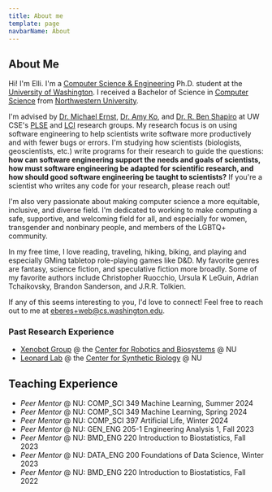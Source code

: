 ```yaml
---
title: About me
template: page
navbarName: About
---
```


## About Me

Hi! I'm Elli.
I'm a [Computer Science & Engineering](https://www.cs.washington.edu) Ph.D. student at the [University of Washington](https://www.washington.edu).
I received a Bachelor of Science in [Computer Science](https://www.mccormick.northwestern.edu/computer-science/) from [Northwestern University](https://www.northwestern.edu/).

I'm advised by [Dr. Michael Ernst](https://www.cs.washington.edu/homes/mernst/), [Dr. Amy Ko](https://faculty.washington.edu/ajko/), and [Dr. R. Ben Shapiro](https://benshapi.ro/) at UW CSE's [PLSE](https://uwplse.org) and [LCI](https://www.computinged.uw.edu/) research groups.
My research focus is on using software engineering to help scientists write software more productively and with fewer bugs or errors.
I'm studying how scientists (biologists, geoscientists, etc.) write programs for their research to guide the questions: **how can software engineering support the needs and goals of scientists, how must software engineering be adapted for scientific research, and how should good software engineering be taught to scientists?**
If you're a scientist who writes any code for your research, please reach out!

I'm also very passionate about making computer science a more equitable, inclusive, and diverse field.
I'm dedicated to working to make computing a safe, supportive, and welcoming field for all, and especially for women, transgender and nonbinary people, and members of the LGBTQ+ community.

In my free time, I love reading, traveling, hiking, biking, and playing and especially GMing tabletop role-playing games like D&D.
My favorite genres are fantasy, science fiction, and speculative fiction more broadly.
Some of my favorite authors include Christopher Ruocchio, Ursula K LeGuin, Adrian Tchaikovsky, Brandon Sanderson, and J.R.R. Tolkien.

If any of this seems interesting to you, I'd love to connect!
Feel free to reach out to me at [eberes+web@cs.washington.edu](mailto:eberes+web@cs.washington.edu).
<!-- 
## Research

Check out my publications [here](publications)!

### Research Interests

- Software Engineering
- Computing Education
- HCI
- Computational Science
- End-user Programming -->

### Past Research Experience

- [Xenobot Group](https://www.xenobot.group/) @ the [Center for Robotics and Biosystems](https://robotics.northwestern.edu/) @ NU
- [Leonard Lab](https://www.leonard.northwestern.edu/) @ the [Center for Synthetic Biology](https://syntheticbiology.northwestern.edu/) @ NU

## Teaching Experience

- *Peer Mentor* @ NU: COMP_SCI 349 Machine Learning, Summer 2024
- *Peer Mentor* @ NU: COMP_SCI 349 Machine Learning, Spring 2024
- *Peer Mentor* @ NU: COMP_SCI 397 Artificial Life, Winter 2024
- *Peer Mentor* @ NU: GEN_ENG 205-1 Engineering Analysis 1, Fall 2023
- *Peer Mentor* @ NU: BMD_ENG 220 Introduction to Biostatistics, Fall 2023
- *Peer Mentor* @ NU: DATA_ENG 200 Foundations of Data Science, Winter 2023
- *Peer Mentor* @ NU: BMD_ENG 220 Introduction to Biostatistics, Fall 2022
